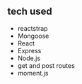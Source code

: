 ## tech used

- reactstrap
- Mongoose
- React
- Express
- Node.js
- get and post routes
- moment.js
